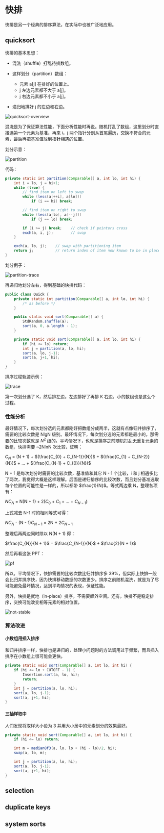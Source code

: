 # 快排

快排是另一个经典的排序算法，在实际中也被广泛地应用。

## quicksort

快排的基本思想：

- 混洗（shuffle）打乱待排数组。
  
- 这样划分（partition）数组：
  - 元素 a[j] 在排好的位置上。
  - j 左边元素都不大于 a[j]。
  - j 右边元素都不小于 a[j]。

- 递归地排好 j 的左边和右边。

![quicksort-overview](https://img2018.cnblogs.com/blog/886021/201812/886021-20181229112337309-1407301953.png)

混洗是为了保证算法性能，下面分析性能时再说。随机打乱了数组，这里划分时直接选第一个元素为基准，再来 i，j 两个指针分别从首尾遍历，交换不符合的元素，最后再把基准值放到指针相遇的位置。

划分示意：

![partition](https://img2018.cnblogs.com/blog/886021/201812/886021-20181229112358701-218419254.png)

代码：

```java
private static int partition(Comparable[] a, int lo, int hi) {
    int i = lo, j = hi+1;
    while (true) {
        // find item on left to swap
        while (less(a[++i], a[lo]))
            if (i == hi) break;

        // find item on right to swap
        while (less(a[lo], a[--j]))
            if (j == lo) break;

        if (i >= j) break;    // check if pointers cross
        exch(a, i, j);        // swap
    }

    exch(a, lo, j);    // swap with partitioning item
    return j;          // return index of item now known to be in place
}
```

划分例子：

![partition-trace](https://img2018.cnblogs.com/blog/886021/201812/886021-20181229112555373-807921662.png)

再递归地划分左右，得到基础的快排代码：

```java
public class Quick {
    private static int partition(Comparable[] a, int lo, int hi) {
        /* as before */
    }

    public static void sort(Comparable[] a) {
        StdRandom.shuffle(a);
        sort(a, 0, a.length - 1);
    }

    private static void sort(Comparable[] a, int lo, int hi) {
        if (hi <= lo) return;
        int j = partition(a, lo, hi);
        sort(a, lo, j-1);
        sort(a, j+1, hi);
    }
}
```

排序过程轨迹示例：

![trace](https://img2018.cnblogs.com/blog/886021/201812/886021-20181229112611859-1947934885.png)

第一次划分选了 K，然后排左边，左边排好了再排 K 右边，小的数组也是这么个过程。

### 性能分析

最好情况下，每次划分选的元素都刚好把数组分成两半，这就有点像归并排序了，需要的比较次数是 NlgN 级别。最坏情况下，每次划分选的元素都是最小的，那需要的比较次数就是 $N^{2}$ 级的。平均情况下，也就是排序之前随机打乱无重复元素的数组，快排需要 ~2NlnN 次比较，证明：

$C_{N}$ = (N + 1) + $(\frac{C_{0} + C_{N-1}}{N})$ + $(\frac{C_{1} + C_{N-2}}{N})$ + ... + $(\frac{C_{N-1} + C_{0}}{N})$

N + 1 是每次划分时需要的比较次数，基准值和其它 N - 1 个比较，i 和 j 相遇多比了两次，我觉得大概是这样理解。后面是递归排序的比较次数，而且划分基准选取每个位置的可能性是一样的，所以都带 $\frac{1}{N}$。等式两边乘 N，整理各项有：

$NC_{N}$ = N(N + 1) + 2($C_{0}$ + $C_{1}$ + ... + $C_{N-1}$)

上式减去 N-1 时的相同等式可得：

$NC_{N}$ - (N - 1)$C_{N-1}$ = 2N + $2C_{N-1}$

整理后再两边同时除以 N(N + 1) 得：

$\frac{C_{N}}{N + 1}$ = $\frac{C_{N-1}}{N}$ + $\frac{2}{N + 1}$

然后再看这张 PPT：

![pf](https://img2018.cnblogs.com/blog/886021/201812/886021-20181229121747678-263544494.png)

所以，平均情况下，快排需要的比较次数比归并排序多 39%，但实际上快排一般会比归并排序快，因为快排移动数据的次数更少。排序之前随机混洗，就是为了尽可能避免最坏情况，达到平均情况的表现，保证性能。

另外，快排是就地（in-place）排序，不需要额外空间。还有，快排不是稳定排序，交换可能改变相等元素的相对位置。

![not-stable](https://img2018.cnblogs.com/blog/886021/201812/886021-20181229155728934-806634897.png)

### 算法改进

#### 小数组用插入排序

和归并排序一样，快排也是递归的，处理小问题时的方法调用过于频繁，而且插入排序在小数组上很可能会更快。

```java
private static void sort(Comparable[] a, int lo, int hi) {
    if (hi <= lo + CUTOFF - 1) {
        Insertion.sort(a, lo, hi);
        return;
    }
    int j = partition(a, lo, hi);
    sort(a, lo, j-1);
    sort(a, j+1, hi);
}
```

#### 三抽样取中

人们发现将取样大小设为 3 并用大小居中的元素划分的效果最好。

```java
private static void sort(Comparable[] a, int lo, int hi) {
    if (hi <= lo) return;

    int m = medianOf3(a, lo, lo + (hi - lo)/2, hi);
    swap(a, lo, m);

    int j = partition(a, lo, hi);
    sort(a, lo, j-1);
    sort(a, j+1, hi);
}
```

## selection

## duplicate keys

## system sorts